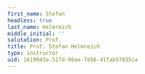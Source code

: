 ```yaml
---
first_name: Stefan
headless: true
last_name: Helmreich
middle_initial: ''
salutation: Prof.
title: Prof. Stefan Helmreich
type: instructor
uid: 1619043a-517d-06ae-7e56-41fab57835ca
---
```

